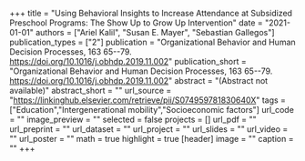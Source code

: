 +++
title = "Using Behavioral Insights to Increase Attendance at Subsidized Preschool Programs: The Show Up to Grow Up Intervention"
date = "2021-01-01"
authors = ["Ariel Kalil", "Susan E. Mayer", "Sebastian Gallegos"]
publication_types = ["2"]
publication = "Organizational Behavior and Human Decision Processes, 163 65--79. https://doi.org/10.1016/j.obhdp.2019.11.002"
publication_short = "Organizational Behavior and Human Decision Processes, 163 65--79. https://doi.org/10.1016/j.obhdp.2019.11.002"
abstract = "(Abstract not available)"
abstract_short = ""
url_source = "https://linkinghub.elsevier.com/retrieve/pii/S074959781830640X"
tags = ["Education","Intergenerational mobility","Socioeconomic factors"]
url_code = ""
image_preview = ""
selected = false
projects = []
url_pdf = ""
url_preprint = ""
url_dataset = ""
url_project = ""
url_slides = ""
url_video = ""
url_poster = ""
math = true
highlight = true
[header]
image = ""
caption = ""
+++
